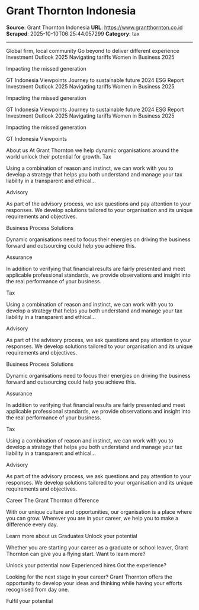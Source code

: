 # Grant Thornton Indonesia

**Source**: Grant Thornton Indonesia
**URL**: https://www.grantthornton.co.id
**Scraped**: 2025-10-10T06:25:44.057299
**Category**: tax

---

Global firm, local community
Go beyond to deliver different experience
Investment Outlook 2025
Navigating tariffs
Women in Business 2025

Impacting the missed generation

GT Indonesia Viewpoints
Journey to sustainable future
2024 ESG Report
Investment Outlook 2025
Navigating tariffs
Women in Business 2025

Impacting the missed generation

GT Indonesia Viewpoints
Journey to sustainable future
2024 ESG Report
Investment Outlook 2025
Navigating tariffs
Women in Business 2025

Impacting the missed generation

GT Indonesia Viewpoints
   
About us
At Grant Thornton we help dynamic organisations around the world unlock their potential for growth.
Tax

Using a combination of reason and instinct, we can work with you to develop a strategy that helps you both understand and manage your tax liability in a transparent and ethical…

Advisory

As part of the advisory process, we ask questions and pay attention to your responses. We develop solutions tailored to your organisation and its unique requirements and objectives.

Business Process Solutions

Dynamic organisations need to focus their energies on driving the business forward and outsourcing could help you achieve this.

Assurance

In addition to verifying that financial results are fairly presented and meet applicable professional standards, we provide observations and insight into the real performance of your business.

Tax

Using a combination of reason and instinct, we can work with you to develop a strategy that helps you both understand and manage your tax liability in a transparent and ethical…

Advisory

As part of the advisory process, we ask questions and pay attention to your responses. We develop solutions tailored to your organisation and its unique requirements and objectives.

Business Process Solutions

Dynamic organisations need to focus their energies on driving the business forward and outsourcing could help you achieve this.

Assurance

In addition to verifying that financial results are fairly presented and meet applicable professional standards, we provide observations and insight into the real performance of your business.

Tax

Using a combination of reason and instinct, we can work with you to develop a strategy that helps you both understand and manage your tax liability in a transparent and ethical…

Advisory

As part of the advisory process, we ask questions and pay attention to your responses. We develop solutions tailored to your organisation and its unique requirements and objectives.

Career
The Grant Thornton difference

With our unique culture and opportunities, our organisation is a place where you can grow. Wherever you are in your career, we help you to make a difference every day.

Learn more about us
Graduates
Unlock your potential

Whether you are starting your career as a graduate or school leaver, Grant Thornton can give you a flying start. Want to learn more?

Unlock your potential now
Experienced hires
Got the experience?

Looking for the next stage in your career? Grant Thornton offers the opportunity to develop your ideas and thinking while having your efforts recognised from day one.

Fulfil your potential
